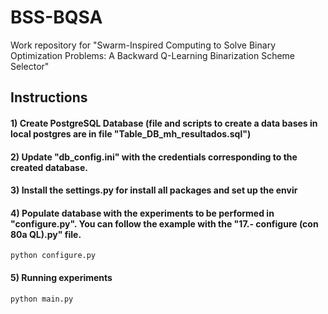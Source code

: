 # BSS-BQSA

Work repository for "Swarm-Inspired Computing to Solve Binary Optimization Problems: A Backward Q-Learning Binarization Scheme Selector"

## Instructions

#### 1) Create PostgreSQL Database (file and scripts to create a data bases in local postgres are in file "Table_DB_mh_resultados.sql")

#### 2) Update "db_config.ini" with the credentials corresponding to the created database.

#### 3) Install the settings.py for install all packages and set up the envir

#### 4) Populate database with the experiments to be performed in "configure.py". You can follow the example with the "17.- configure (con 80a QL).py" file.

```
python configure.py
```

#### 5) Running experiments

```
python main.py
```
